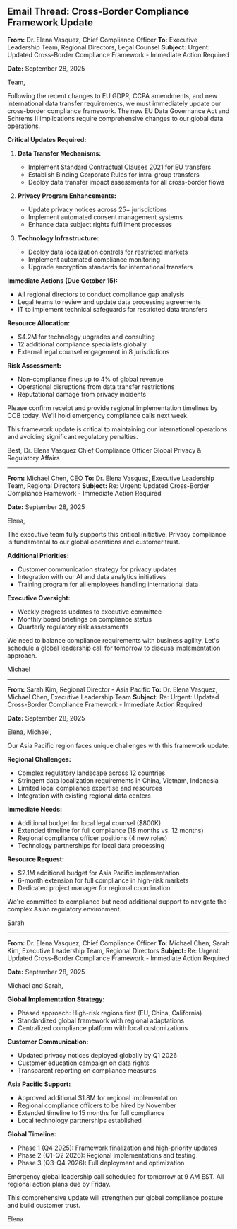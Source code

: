 ## Email Thread: Cross-Border Compliance Framework Update

**From:** Dr. Elena Vasquez, Chief Compliance Officer
**To:** Executive Leadership Team, Regional Directors, Legal Counsel
**Subject:** Urgent: Updated Cross-Border Compliance Framework - Immediate Action Required

**Date:** September 28, 2025

Team,

Following the recent changes to EU GDPR, CCPA amendments, and new international data transfer requirements, we must immediately update our cross-border compliance framework. The new EU Data Governance Act and Schrems II implications require comprehensive changes to our global data operations.

**Critical Updates Required:**

1. **Data Transfer Mechanisms:**
   - Implement Standard Contractual Clauses 2021 for EU transfers
   - Establish Binding Corporate Rules for intra-group transfers
   - Deploy data transfer impact assessments for all cross-border flows

2. **Privacy Program Enhancements:**
   - Update privacy notices across 25+ jurisdictions
   - Implement automated consent management systems
   - Enhance data subject rights fulfillment processes

3. **Technology Infrastructure:**
   - Deploy data localization controls for restricted markets
   - Implement automated compliance monitoring
   - Upgrade encryption standards for international transfers

**Immediate Actions (Due October 15):**
- All regional directors to conduct compliance gap analysis
- Legal teams to review and update data processing agreements
- IT to implement technical safeguards for restricted data transfers

**Resource Allocation:**
- $4.2M for technology upgrades and consulting
- 12 additional compliance specialists globally
- External legal counsel engagement in 8 jurisdictions

**Risk Assessment:**
- Non-compliance fines up to 4% of global revenue
- Operational disruptions from data transfer restrictions
- Reputational damage from privacy incidents

Please confirm receipt and provide regional implementation timelines by COB today. We'll hold emergency compliance calls next week.

This framework update is critical to maintaining our international operations and avoiding significant regulatory penalties.

Best,
Dr. Elena Vasquez
Chief Compliance Officer
Global Privacy & Regulatory Affairs

---

**From:** Michael Chen, CEO
**To:** Dr. Elena Vasquez, Executive Leadership Team, Regional Directors
**Subject:** Re: Urgent: Updated Cross-Border Compliance Framework - Immediate Action Required

**Date:** September 28, 2025

Elena,

The executive team fully supports this critical initiative. Privacy compliance is fundamental to our global operations and customer trust.

**Additional Priorities:**
- Customer communication strategy for privacy updates
- Integration with our AI and data analytics initiatives
- Training program for all employees handling international data

**Executive Oversight:**
- Weekly progress updates to executive committee
- Monthly board briefings on compliance status
- Quarterly regulatory risk assessments

We need to balance compliance requirements with business agility. Let's schedule a global leadership call for tomorrow to discuss implementation approach.

Michael

---

**From:** Sarah Kim, Regional Director - Asia Pacific
**To:** Dr. Elena Vasquez, Michael Chen, Executive Leadership Team
**Subject:** Re: Urgent: Updated Cross-Border Compliance Framework - Immediate Action Required

**Date:** September 28, 2025

Elena, Michael,

Our Asia Pacific region faces unique challenges with this framework update:

**Regional Challenges:**
- Complex regulatory landscape across 12 countries
- Stringent data localization requirements in China, Vietnam, Indonesia
- Limited local compliance expertise and resources
- Integration with existing regional data centers

**Immediate Needs:**
- Additional budget for local legal counsel ($800K)
- Extended timeline for full compliance (18 months vs. 12 months)
- Regional compliance officer positions (4 new roles)
- Technology partnerships for local data processing

**Resource Request:**
- $2.1M additional budget for Asia Pacific implementation
- 6-month extension for full compliance in high-risk markets
- Dedicated project manager for regional coordination

We're committed to compliance but need additional support to navigate the complex Asian regulatory environment.

Sarah

---

**From:** Dr. Elena Vasquez, Chief Compliance Officer
**To:** Michael Chen, Sarah Kim, Executive Leadership Team, Regional Directors
**Subject:** Re: Urgent: Updated Cross-Border Compliance Framework - Immediate Action Required

**Date:** September 28, 2025

Michael and Sarah,

**Global Implementation Strategy:**
- Phased approach: High-risk regions first (EU, China, California)
- Standardized global framework with regional adaptations
- Centralized compliance platform with local customizations

**Customer Communication:**
- Updated privacy notices deployed globally by Q1 2026
- Customer education campaign on data rights
- Transparent reporting on compliance measures

**Asia Pacific Support:**
- Approved additional $1.8M for regional implementation
- Regional compliance officers to be hired by November
- Extended timeline to 15 months for full compliance
- Local technology partnerships established

**Global Timeline:**
- Phase 1 (Q4 2025): Framework finalization and high-priority updates
- Phase 2 (Q1-Q2 2026): Regional implementations and testing
- Phase 3 (Q3-Q4 2026): Full deployment and optimization

Emergency global leadership call scheduled for tomorrow at 9 AM EST. All regional action plans due by Friday.

This comprehensive update will strengthen our global compliance posture and build customer trust.

Elena
